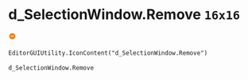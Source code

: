 # d_SelectionWindow.Remove `16x16`
<img src="/img/d_SelectionWindow.Remove.png" width=16 height=16>

``` CSharp
EditorGUIUtility.IconContent("d_SelectionWindow.Remove")
```
```
d_SelectionWindow.Remove
```
